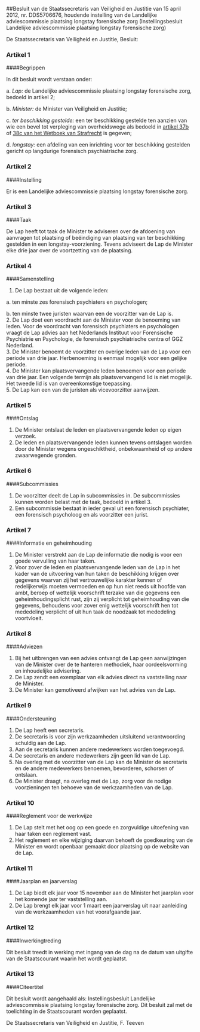 <meta http-equiv='Content-Type' content='text/html; charset=utf-8' />

##Besluit van de Staatssecretaris van Veiligheid en Justitie van 15 april 2012, nr. DDS5706676, houdende instelling van de Landelijke adviescommissie plaatsing longstay forensische zorg (Instellingsbesluit Landelijke adviescommissie plaatsing longstay forensische zorg)

De Staatssecretaris van Veiligheid en Justitie,  Besluit:    

### Artikel  1  

####Begrippen

In dit besluit wordt verstaan onder: 

a.  *Lap:* de Landelijke adviescommissie plaatsing longstay forensische zorg, bedoeld in artikel 2;  

b.  *Minister:* de Minister van Veiligheid en Justitie;  

c.  *ter beschikking gestelde:* een ter beschikking gestelde ten aanzien van wie een bevel tot verpleging van overheidswege als bedoeld in [artikel 37b](../../../../../../../../wet/wet/van/3/maart/1881/BWBR0001854/README.md) of [38c van het Wetboek van Strafrecht](../../../../../../../../wet/wet/van/3/maart/1881/BWBR0001854/README.md) is gegeven;  

d.  *longstay:* een afdeling van een inrichting voor ter beschikking gestelden gericht op langdurige forensisch psychiatrische zorg.   

### Artikel  2  

####Instelling

Er is een Landelijke adviescommissie plaatsing longstay forensische zorg. 

### Artikel  3  

####Taak

De Lap heeft tot taak de Minister te adviseren over de afdoening van aanvragen tot plaatsing of beëindiging van plaatsing van ter beschikking gestelden in een longstay-voorziening. Tevens adviseert de Lap de Minister elke drie jaar over de voortzetting van de plaatsing. 

### Artikel  4  

####Samenstelling

1.  De Lap bestaat uit de volgende leden: 

a. ten minste zes forensisch psychiaters en psychologen;  

b. ten minste twee juristen waarvan een de voorzitter van de Lap is.     
2.  De Lap doet een voordracht aan de Minister voor de benoeming van leden. Voor de voordracht van forensisch psychiaters en psychologen vraagt de Lap advies aan het Nederlands Instituut voor Forensische Psychiatrie en Psychologie, de forensisch psychiatrische centra of GGZ Nederland.   
3.  De Minister benoemt de voorzitter en overige leden van de Lap voor een periode van drie jaar. Herbenoeming is eenmaal mogelijk voor een gelijke periode.   
4.  De Minister kan plaatsvervangende leden benoemen voor een periode van drie jaar. Een volgende termijn als plaatsvervangend lid is niet mogelijk. Het tweede lid is van overeenkomstige toepassing.   
5.  De Lap kan een van de juristen als vicevoorzitter aanwijzen.  

### Artikel  5  

####Ontslag

1.  De Minister ontslaat de leden en plaatsvervangende leden op eigen verzoek.   
2.  De leden en plaatsvervangende leden kunnen tevens ontslagen worden door de Minister wegens ongeschiktheid, onbekwaamheid of op andere zwaarwegende gronden.  

### Artikel  6  

####Subcommissies

1.  De voorzitter deelt de Lap in subcommissies in. De subcommissies kunnen worden belast met de taak, bedoeld in artikel 3.   
2.  Een subcommissie bestaat in ieder geval uit een forensisch psychiater, een forensisch psycholoog en als voorzitter een jurist.  

### Artikel  7  

####Informatie en geheimhouding

1.  De Minister verstrekt aan de Lap de informatie die nodig is voor een goede vervulling van haar taken.   
2.  Voor zover de leden en plaatsvervangende leden van de Lap in het kader van de uitvoering van hun taken de beschikking krijgen over gegevens waarvan zij het vertrouwelijke karakter kennen of redelijkerwijs moeten vermoeden en op hun niet reeds uit hoofde van ambt, beroep of wettelijk voorschrift terzake van die gegevens een geheimhoudingsplicht rust, zijn zij verplicht tot geheimhouding van die gegevens, behoudens voor zover enig wettelijk voorschrift hen tot mededeling verplicht of uit hun taak de noodzaak tot mededeling voortvloeit.  

### Artikel  8  

####Adviezen

1.  Bij het uitbrengen van een advies ontvangt de Lap geen aanwijzingen van de Minister over de te hanteren methodiek, haar oordeelsvorming en inhoudelijke advisering.   
2.  De Lap zendt een exemplaar van elk advies direct na vaststelling naar de Minister.   
3.  De Minister kan gemotiveerd afwijken van het advies van de Lap.  

### Artikel  9  

####Ondersteuning

1.  De Lap heeft een secretaris.   
2.  De secretaris is voor zijn werkzaamheden uitsluitend verantwoording schuldig aan de Lap.   
3.  Aan de secretaris kunnen andere medewerkers worden toegevoegd.   
4.  De secretaris en andere medewerkers zijn geen lid van de Lap.   
5.  Na overleg met de voorzitter van de Lap kan de Minister de secretaris en de andere medewerkers benoemen, bevorderen, schorsen of ontslaan.   
6.  De Minister draagt, na overleg met de Lap, zorg voor de nodige voorzieningen ten behoeve van de werkzaamheden van de Lap.  

### Artikel  10  

####Reglement voor de werkwijze

1.  De Lap stelt met het oog op een goede en zorgvuldige uitoefening van haar taken een reglement vast.   
2.  Het reglement en elke wijziging daarvan behoeft de goedkeuring van de Minister en wordt openbaar gemaakt door plaatsing op de website van de Lap.  

### Artikel  11  

####Jaarplan en jaarverslag

1.  De Lap biedt elk jaar voor 15 november aan de Minister het jaarplan voor het komende jaar ter vaststelling aan.   
2.  De Lap brengt elk jaar voor 1 maart een jaarverslag uit naar aanleiding van de werkzaamheden van het voorafgaande jaar.  

### Artikel  12  

####Inwerkingtreding

Dit besluit treedt in werking met ingang van de dag na de datum van uitgifte van de Staatscourant waarin het wordt geplaatst. 

### Artikel  13  

####Citeertitel

Dit besluit wordt aangehaald als: Instellingsbesluit Landelijke adviescommissie plaatsing longstay forensische zorg. 
Dit besluit zal met de toelichting in de Staatscourant worden geplaatst.  

De 
Staatssecretaris van Veiligheid en Justitie, 
F. Teeven     
